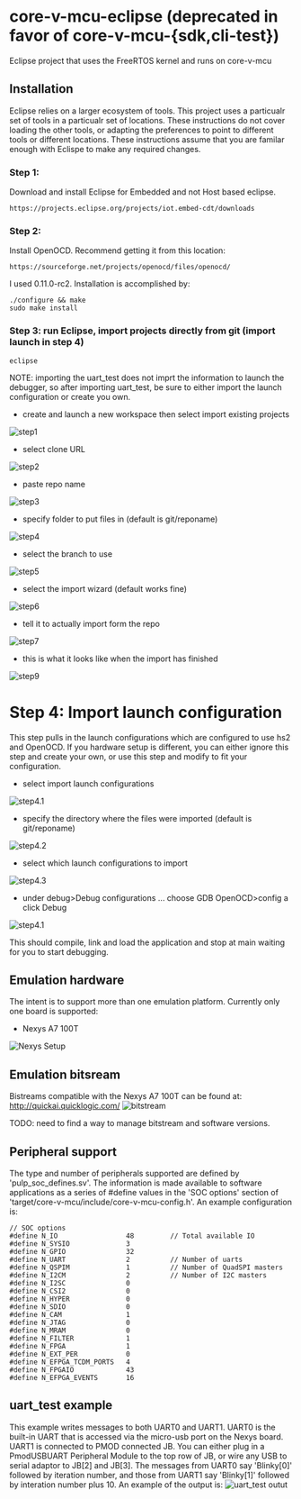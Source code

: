 # core-v-mcu-eclipse (deprecated in favor of core-v-mcu-{sdk,cli-test})
Eclipse project that uses the FreeRTOS kernel and runs on core-v-mcu
## Installation
Eclipse relies on a larger ecosystem of tools.  This project uses a particualr set of tools in a particualr set of locations.  These instructions do not cover loading the other tools, or adapting the preferences to point to different tools or different locations.  These instructions assume that you are familar enough with Eclispe to make any required changes.
### Step 1: 
Download and install Eclipse for Embedded and not Host based eclipse.  
~~~
https://projects.eclipse.org/projects/iot.embed-cdt/downloads
~~~

### Step 2:
Install OpenOCD.  Recommend getting it from this location:
~~~
https://sourceforge.net/projects/openocd/files/openocd/
~~~
I used 0.11.0-rc2.
Installation is accomplished by:
~~~
./configure && make
sudo make install
~~~


### Step 3: run Eclipse, import projects directly from git (import launch in step 4)
~~~
eclipse
~~~
NOTE: importing the uart_test does not imprt the information to launch the debugger, so after importing uart_test, be sure to either import the launch configuration or create you own.
- create and launch a new workspace then select import existing projects

![step1](./docs/images/ImportFromGit-1.png)
- select clone URL

![step2](./docs/images/ImportFromGit-2-CloneURL.png)
- paste repo name

![step3](./docs/images/ImportFromGit-3-URL.png)

- specify folder to put files in (default is git/reponame)

![step4](./docs/images/ImportFromGit-4-LocalDest.png)

- select the branch to use

![step5](./docs/images/ImportFromGit-5-Branch.png)

- select the import wizard (default works fine)

![step6](./docs/images/ImportFromGit-6-ImportWizard.png)

- tell it to actually import form the repo

![step7](./docs/images/ImportFromGit-7-Import.png)

- this is what it looks like when the import has finished

![step9](./docs/images/ImportFromGit-8-ImportDone.png)

# Step 4: Import launch configuration
This step pulls in the launch configurations which are configured to use hs2 and OpenOCD.
If you hardware setup is different, you can either ignore this step and create your own, or use this step and modify to fit your configuration.

- select import launch configurations

![step4.1](./docs/images/ImportLaunch-1.png)

- specify the directory where the files were imported (default is git/reponame)

![step4.2](./docs/images/ImportLaunch-2-Directory.png)

- select which launch configurations to import

![step4.3](./docs/images/ImportLaunch-3-Configs.png)

- under debug>Debug configurations ... choose GDB OpenOCD>config a click Debug

![step4.1](./docs/images/ImportLaunch-4-Debug.png)

This should compile, link and load the application and stop at main waiting for you to start debugging.


## Emulation hardware
The intent is to support more than one emulation platform.
Currently only one board is supported:

* Nexys A7 100T

![Nexys Setup](./docs/images/nexys-setup.png)

## Emulation bitsream
Bistreams compatible with the Nexys A7 100T can be found at:
http://quickai.quicklogic.com/
![bitstream](./docs/images/bit-stream-url.png)

TODO: need to find a way to manage bitstream and software versions.

## Peripheral support
The type and number of peripherals supported are defined by 'pulp_soc_defines.sv'.
The information is made available to software applications as a series of #define values in the 'SOC options' section of 'target/core-v-mcu/include/core-v-mcu-config.h'.
An example configuration is:
~~~
// SOC options
#define N_IO                 48         // Total available IO
#define N_SYSIO              3
#define N_GPIO               32
#define N_UART               2          // Number of uarts
#define N_QSPIM              1          // Number of QuadSPI masters
#define N_I2CM               2          // Number of I2C masters
#define N_I2SC               0
#define N_CSI2               0
#define N_HYPER              0
#define N_SDIO               0
#define N_CAM                1
#define N_JTAG               0
#define N_MRAM               0
#define N_FILTER             1
#define N_FPGA               1
#define N_EXT_PER            0
#define N_EFPGA_TCDM_PORTS   4
#define N_FPGAIO             43
#define N_EFPGA_EVENTS       16
~~~

## uart_test example
This example writes messages to both UART0 and UART1.  UART0 is the built-in UART that is accessed via the micro-usb port on the Nexys board.  UART1 is connected to PMOD connected JB.  You can either plug in a PmodUSBUART Peripheral Module to the top row of JB, or wire any USB to serial adaptor to JB[2] and JB[3].
The messages from UART0 say 'Blinky[0]' followed by iteration number, and those from UART1 say 'Blinky[1]' followed by interation number plus 10.  An example of the output is:
![uart_test outut](./docs/images/dual-uart-screen.jpg)
